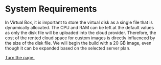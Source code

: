 # System Requirements

In Virtual Box, it is important to store the virtual disk as a single file that is dynamically allocated. The CPU and RAM can be left at the default values as only the disk file will be uploaded into the cloud provider. Therefore, the cost of the rented cloud space for custom images is directly influenced by the size of the disk file. We will begin the build with a 20 GB image, even though it can be expanded based on the selected server plan.

[Turn the page.](environment-prep.md)